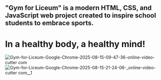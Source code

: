 ## "Gym for Liceum" is a modern HTML, CSS, and JavaScript web project created to inspire school students to embrace sports.
# In a healthy body, a healthy mind!
![Gym-for-Liceum-Google-Chrome-2025-08-15-09-47-36-_online-video-cutter com_](https://github.com/user-attachments/assets/e83f2c70-4ae0-4f51-9780-ea69ff0fc8e9) <br>
![Gym-for-Liceum-Google-Chrome-2025-08-15-21-24-06-_online-video-cutter com__1](https://github.com/user-attachments/assets/77ff6bf5-1b50-442b-920b-e703072102ca)











